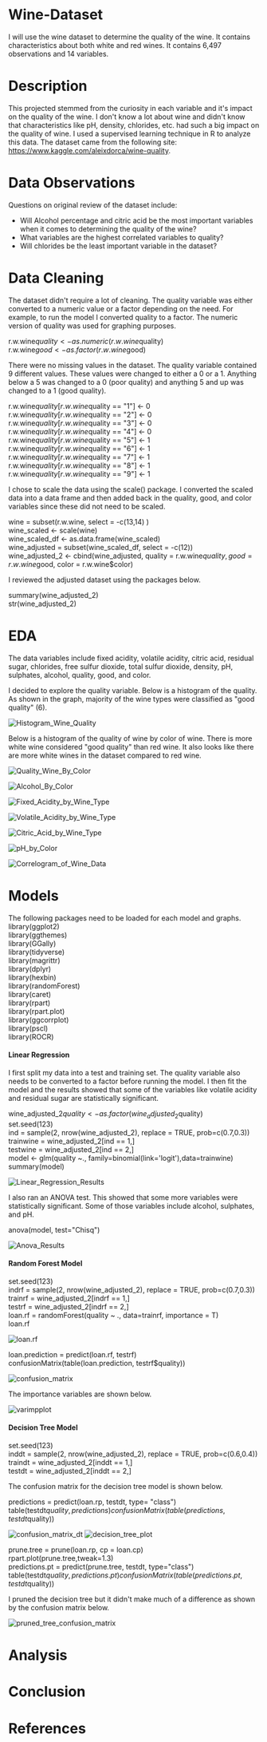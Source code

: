 # Wine-Dataset
I will use the wine dataset to determine the quality of the wine.  It contains characteristics about both white and red wines.  It contains 6,497 observations and 14 variables.  

# Description
This projected stemmed from the curiosity in each variable and it's impact on the quality of the wine.  I don't know a lot about wine and didn't know that characteristics like pH, density, chlorides, etc. had such a big impact on the quality of wine.  I used a supervised learning technique in R to analyze this data.  The dataset came from the following site: https://www.kaggle.com/aleixdorca/wine-quality. 

# Data Observations
Questions on original review of the dataset include:

* Will Alcohol percentage and citric acid be the most important variables when it comes to determining the quality of the wine?
* What variables are the highest correlated variables to quality?
* Will chlorides be the least important variable in the dataset?

# Data Cleaning
The dataset didn't require a lot of cleaning. The quality variable was either converted to a numeric value or a factor depending on the need.  For example, to run the model I converted quality to a factor.  The numeric version of quality was used for graphing purposes.

r.w.wine$quality <- as.numeric(r.w.wine$quality)                                                                                         
r.w.wine$good <- as.factor(r.w.wine$good)

There were no missing values in the dataset.  The quality variable contained 9 different values.  These values were changed to either a 0 or a 1.  Anything below a 5 was changed to a 0 (poor quality) and anything 5 and up was changed to a 1 (good quality).

r.w.wine$quality[r.w.wine$quality == "1"] <- 0                                                                                           
r.w.wine$quality[r.w.wine$quality == "2"] <- 0                                                                                           
r.w.wine$quality[r.w.wine$quality == "3"] <- 0                                                                                           
r.w.wine$quality[r.w.wine$quality == "4"] <- 0                                                                                           
r.w.wine$quality[r.w.wine$quality == "5"] <- 1                                                                                           
r.w.wine$quality[r.w.wine$quality == "6"] <- 1                                                                                           
r.w.wine$quality[r.w.wine$quality == "7"] <- 1                                                                                           
r.w.wine$quality[r.w.wine$quality == "8"] <- 1                                                                                           
r.w.wine$quality[r.w.wine$quality == "9"] <- 1                                                                                           

I chose to scale the data using the scale() package.  I converted the scaled data into a data frame and then added back in the quality, good, and color variables since these did not need to be scaled.

wine = subset(r.w.wine, select = -c(13,14) )                                                                                             
wine_scaled <- scale(wine)                                                                                                               
wine_scaled_df <- as.data.frame(wine_scaled)                                                                                             
wine_adjusted = subset(wine_scaled_df, select = -c(12))                                                                                 
wine_adjusted_2 <- cbind(wine_adjusted, quality = r.w.wine$quality, good = r.w.wine$good, color = r.w.wine$color)                       

I reviewed the adjusted dataset using the packages below.

summary(wine_adjusted_2)                                                                                                                 
str(wine_adjusted_2)                                                                                                                     

# EDA
The data variables include fixed acidity, volatile acidity, citric acid, residual sugar, chlorides, free sulfur dioxide, total sulfur dioxide, density, pH, sulphates, alcohol, quality, good, and color.

I decided to explore the quality variable.  Below is a histogram of the quality. As shown in the graph, majority of the wine types were classified as "good quality" (6).

![Histogram_Wine_Quality](Histogram_Wine_Quality.PNG)

Below is a histogram of the quality of wine by color of wine.  There is more white wine considered "good quality" than red wine.  It also looks like there are more white wines in the dataset compared to red wine.

![Quality_Wine_By_Color](Quality_Wine_By_Color.PNG)

![Alcohol_By_Color](Alcohol_By_Color.png)

![Fixed_Acidity_by_Wine_Type](Fixed_Acidity_by_Wine_Type.PNG)

![Volatile_Acidity_by_Wine_Type](Volatile_Acidity_by_Wine_Type.PNG)

![Citric_Acid_by_Wine_Type](Citric_Acid_by_Wine_Type.PNG)

![pH_by_Color](pH_by_Color.PNG)

![Correlogram_of_Wine_Data](Correlogram_of_Wine_Data.PNG)

# Models
The following packages need to be loaded for each model and graphs.
library(ggplot2)                                                                                                                         
library(ggthemes)                                                                                                                       
library(GGally)                                                                                                                         
library(tidyverse)                                                                                                                       
library(magrittr)                                                                                                                       
library(dplyr)                                                                                                                           
library(hexbin)                                                                                                                         
library(randomForest)                                                                                                                   
library(caret)                                                                                                                           
library(rpart)                                                                                                                           
library(rpart.plot)                                                                                                                     
library(ggcorrplot)                                                                                                                     
library(pscl)                                                                                                                           
library(ROCR)                                                                                                                           

#### Linear Regression
I first split my data into a test and training set.  The quality variable also needs to be converted to a factor before running the model.  I then fit the model and the results showed that some of the variables like volatile acidity and residual sugar are statistically significant.

wine_adjusted_2$quality <- as.factor(wine_adjusted_2$quality)                                                                           
set.seed(123)                                                                                                                           
ind = sample(2, nrow(wine_adjusted_2), replace = TRUE, prob=c(0.7,0.3))                                                                 
trainwine = wine_adjusted_2[ind == 1,]                                                                                                   
testwine = wine_adjusted_2[ind == 2,]                                                                                                   
model <- glm(quality ~., family=binomial(link='logit'),data=trainwine)                                                                   
summary(model)                                                                                                                           

![Linear_Regression_Results](Linear_Regression_Results.PNG)

I also ran an ANOVA test.  This showed that some more variables were statistically significant.  Some of those variables include alcohol, sulphates, and pH.

anova(model, test="Chisq")                                                                                                               

![Anova_Results](Anova_Results.PNG)

#### Random Forest Model
set.seed(123)                                                                                                                           
indrf = sample(2, nrow(wine_adjusted_2), replace = TRUE, prob=c(0.7,0.3))                                                               
trainrf = wine_adjusted_2[indrf == 1,]                                                                                                   
testrf = wine_adjusted_2[indrf == 2,]                                                                                                   
loan.rf = randomForest(quality ~ ., data=trainrf, importance = T)                                                                       
loan.rf                                                                                                                                 

![loan.rf](loan.rf.PNG)

loan.prediction = predict(loan.rf, testrf)                                                                                               
confusionMatrix(table(loan.prediction, testrf$quality))                                                                                 

![confusion_matrix](confusion_matrix.PNG)

The importance variables are shown below.

![varimpplot](varimpplot.PNG)

#### Decision Tree Model
set.seed(123)                                                                                                                           
inddt = sample(2, nrow(wine_adjusted_2), replace = TRUE, prob=c(0.6,0.4))                                                               
traindt = wine_adjusted_2[inddt == 1,]                                                                                                   
testdt = wine_adjusted_2[inddt == 2,]                                                                                                   

The confusion matrix for the decision tree model is shown below.

predictions = predict(loan.rp, testdt, type= "class")                                                                                   
table(testdt$quality, predictions)                                                                                                       
confusionMatrix(table(predictions, testdt$quality))                                                                                     

![confusion_matrix_dt](confusion_matrix_dt.PNG)
![decision_tree_plot](decision_tree_plot.PNG)

prune.tree = prune(loan.rp, cp = loan.cp)                                                                                               
rpart.plot(prune.tree,tweak=1.3)                                                                                                         
predictions.pt = predict(prune.tree, testdt, type="class")                                                                               
table(testdt$quality, predictions.pt)                                                                                                   
confusionMatrix(table(predictions.pt, testdt$quality))                                                                                   

I pruned the decision tree but it didn't make much of a difference as shown by the confusion matrix below.

![pruned_tree_confusion_matrix](pruned_tree_confusion_matrix.PNG)

# Analysis


# Conclusion



# References
